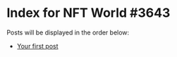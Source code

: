 # Index for NFT World #3643
Posts will be displayed in the order below:

- [Your first post](./001-first.md)

